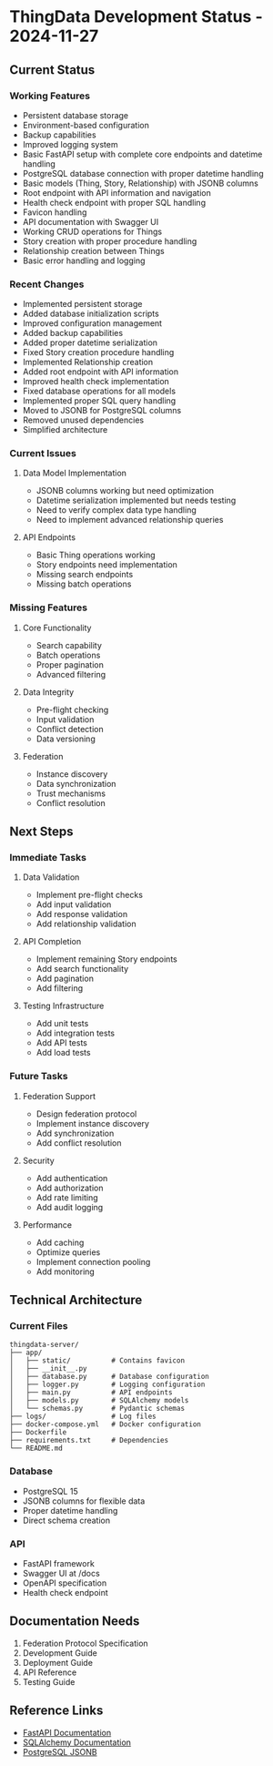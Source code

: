 # ThingData Development Status - 2024-11-27

## Current Status

### Working Features

- Persistent database storage
- Environment-based configuration
- Backup capabilities
- Improved logging system
- Basic FastAPI setup with complete core endpoints and datetime handling
- PostgreSQL database connection with proper datetime handling
- Basic models (Thing, Story, Relationship) with JSONB columns
- Root endpoint with API information and navigation
- Health check endpoint with proper SQL handling
- Favicon handling
- API documentation with Swagger UI
- Working CRUD operations for Things
- Story creation with proper procedure handling
- Relationship creation between Things
- Basic error handling and logging

### Recent Changes
- Implemented persistent storage
- Added database initialization scripts
- Improved configuration management
- Added backup capabilities
- Added proper datetime serialization
- Fixed Story creation procedure handling
- Implemented Relationship creation
- Added root endpoint with API information
- Improved health check implementation
- Fixed database operations for all models
- Implemented proper SQL query handling
- Moved to JSONB for PostgreSQL columns
- Removed unused dependencies
- Simplified architecture

### Current Issues
1. Data Model Implementation
   - JSONB columns working but need optimization
   - Datetime serialization implemented but needs testing
   - Need to verify complex data type handling
   - Need to implement advanced relationship queries

2. API Endpoints
   - Basic Thing operations working
   - Story endpoints need implementation
   - Missing search endpoints
   - Missing batch operations

### Missing Features
1. Core Functionality
   - Search capability
   - Batch operations
   - Proper pagination
   - Advanced filtering

2. Data Integrity
   - Pre-flight checking
   - Input validation
   - Conflict detection
   - Data versioning

3. Federation
   - Instance discovery
   - Data synchronization
   - Trust mechanisms
   - Conflict resolution

## Next Steps

### Immediate Tasks
1. Data Validation
   - Implement pre-flight checks
   - Add input validation
   - Add response validation
   - Add relationship validation

2. API Completion
   - Implement remaining Story endpoints
   - Add search functionality
   - Add pagination
   - Add filtering

3. Testing Infrastructure
   - Add unit tests
   - Add integration tests
   - Add API tests
   - Add load tests

### Future Tasks
1. Federation Support
   - Design federation protocol
   - Implement instance discovery
   - Add synchronization
   - Add conflict resolution

2. Security
   - Add authentication
   - Add authorization
   - Add rate limiting
   - Add audit logging

3. Performance
   - Add caching
   - Optimize queries
   - Implement connection pooling
   - Add monitoring

## Technical Architecture

### Current Files
```
thingdata-server/
├── app/
│   ├── static/          # Contains favicon
│   ├── __init__.py
│   ├── database.py      # Database configuration
│   ├── logger.py        # Logging configuration
│   ├── main.py          # API endpoints
│   ├── models.py        # SQLAlchemy models
│   └── schemas.py       # Pydantic schemas
├── logs/                # Log files
├── docker-compose.yml   # Docker configuration
├── Dockerfile          
├── requirements.txt     # Dependencies
└── README.md
```

### Database
- PostgreSQL 15
- JSONB columns for flexible data
- Proper datetime handling
- Direct schema creation

### API
- FastAPI framework
- Swagger UI at /docs
- OpenAPI specification
- Health check endpoint

## Documentation Needs
1. Federation Protocol Specification
2. Development Guide
3. Deployment Guide
4. API Reference
5. Testing Guide

## Reference Links
- [FastAPI Documentation](https://fastapi.tiangolo.com/)
- [SQLAlchemy Documentation](https://docs.sqlalchemy.org/en/14/)
- [PostgreSQL JSONB](https://www.postgresql.org/docs/current/datatype-json.html)
